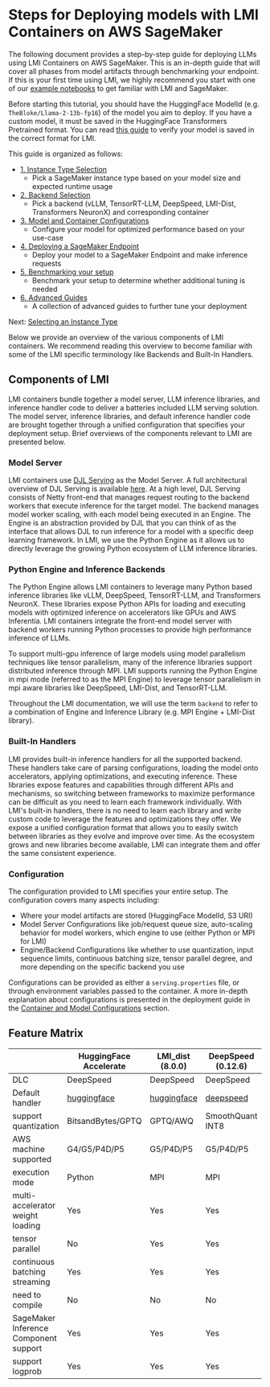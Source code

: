 # Steps for Deploying models with LMI Containers on AWS SageMaker

The following document provides a step-by-step guide for deploying LLMs using LMI Containers on AWS SageMaker.
This is an in-depth guide that will cover all phases from model artifacts through benchmarking your endpoint.
If this is your first time using LMI, we highly recommend you start with one of our [example notebooks](../README.md#sample-notebooks) to get familiar with LMI and SageMaker.

Before starting this tutorial, you should have the HuggingFace ModelId (e.g. `TheBloke/Llama-2-13b-fp16`) of the model you aim to deploy.
If you have a custom model, it must be saved in the HuggingFace Transformers Pretrained format.
You can read [this guide](model-artifacts.md) to verify your model is saved in the correct format for LMI.

This guide is organized as follows:

- [1. Instance Type Selection](instance-type-selection.md)
  - Pick a SageMaker instance type based on your model size and expected runtime usage 
- [2. Backend Selection](backend-selection.md)
  - Pick a backend (vLLM, TensorRT-LLM, DeepSpeed, LMI-Dist, Transformers NeuronX) and corresponding container
- [3. Model and Container Configurations](configurations.md)
  - Configure your model for optimized performance based on your use-case 
- [4. Deploying a SageMaker Endpoint](deploying-your-endpoint.md)
  - Deploy your model to a SageMaker Endpoint and make inference requests
- [5. Benchmarking your setup](benchmarking-your-endpoint.md)
  - Benchmark your setup to determine whether additional tuning is needed
- [6. Advanced Guides]()
  - A collection of advanced guides to further tune your deployment

Next: [Selecting an Instance Type](instance-type-selection.md)

Below we provide an overview of the various components of LMI containers.
We recommend reading this overview to become familiar with some of the LMI specific terminology like Backends and Built-In Handlers.

## Components of LMI

LMI containers bundle together a model server, LLM inference libraries, and inference handler code to deliver a batteries included LLM serving solution.
The model server, inference libraries, and default inference handler code are brought together through a unified configuration that specifies your deployment setup.
Brief overviews of the components relevant to LMI are presented below.

### Model Server
LMI containers use [DJL Serving](https://github.com/deepjavalibrary/djl-serving) as the Model Server.
A full architectural overview of DJL Serving is available [here](https://github.com/deepjavalibrary/djl-serving/blob/master/serving/docs/architecture.md).
At a high level, DJL Serving consists of Netty front-end that manages request routing to the backend workers that execute inference for the target model.
The backend manages model worker scaling, with each model being executed in an Engine.
The Engine is an abstraction provided by DJL that you can think of as the interface that allows DJL to run inference for a model with a specific deep learning framework.
In LMI, we use the Python Engine as it allows us to directly leverage the growing Python ecosystem of LLM inference libraries.

### Python Engine and Inference Backends
The Python Engine allows LMI containers to leverage many Python based inference libraries like vLLM, DeepSpeed, TensorRT-LLM, and Transformers NeuronX.
These libraries expose Python APIs for loading and executing models with optimized inference on accelerators like GPUs and AWS Inferentia.
LMI containers integrate the front-end model server with backend workers running Python processes to provide high performance inference of LLMs.

To support multi-gpu inference of large models using model parallelism techniques like tensor parallelism, many of the inference libraries support distributed inference through MPI.
LMI supports running the Python Engine in mpi mode (referred to as the MPI Engine) to leverage tensor parallelism in mpi aware libraries like DeepSpeed, LMI-Dist, and TensorRT-LLM.

Throughout the LMI documentation, we will use the term `backend` to refer to a combination of Engine and Inference Library (e.g. MPI Engine + LMI-Dist library).

### Built-In Handlers
LMI provides built-in inference handlers for all the supported backend.
These handlers take care of parsing configurations, loading the model onto accelerators, applying optimizations, and executing inference.
These libraries expose features and capabilities through different APIs and mechanisms, so switching between frameworks to maximize performance can be difficult as you need to learn each framework individually.
With LMI's built-in handlers, there is no need to learn each library and write custom code to leverage the features and optimizations they offer.
We expose a unified configuration format that allows you to easily switch between libraries as they evolve and improve over time.
As the ecosystem grows and new libraries become available, LMI can integrate them and offer the same consistent experience.

### Configuration

The configuration provided to LMI specifies your entire setup. The configuration covers many aspects including:

* Where your model artifacts are stored (HuggingFace ModelId, S3 URI)
* Model Server Configurations like job/request queue size, auto-scaling behavior for model workers, which engine to use (either Python or MPI for LMI)
* Engine/Backend Configurations like whether to use quantization, input sequence limits, continuous batching size, tensor parallel degree, and more depending on the specific backend you use

Configurations can be provided as either a `serving.properties` file, or through environment variables passed to the container.
A more in-depth explanation about configurations is presented in the deployment guide in the [Container and Model Configurations](configurations.md) section.

## Feature Matrix

|                                       | HuggingFace Accelerate | LMI_dist (8.0.0) | DeepSpeed (0.12.6)                                                                                                       | TensorRTLLM (0.7.1)                                                                                                           | TransformersNeuronX (2.16.0)                                                                                                                  | vLLM (0.2.7) |
|---------------------------------------|------------------------| ---------------- |--------------------------------------------------------------------------------------------------------------------------|-------------------------------------------------------------------------------------------------------------------------------|-----------------------------------------------------------------------------------------------------------------------------------------------| ------------ |
| DLC                                   | DeepSpeed              | DeepSpeed        | DeepSpeed                                                                                                                | LMI TRTLLM                                                                                                                    | LMI Neuron                                                                                                                                    | DeepSpeed    |
| Default handler                       | [huggingface](https://github.com/deepjavalibrary/djl-serving/blob/0.26.0-dlc/engines/python/setup/djl_python/huggingface.py)        | [huggingface](https://github.com/deepjavalibrary/djl-serving/blob/0.26.0-dlc/engines/python/setup/djl_python/huggingface.py)      | [deepspeed](https://github.com/deepjavalibrary/djl-serving/blob/0.26.0-dlc/engines/python/setup/djl_python/deepspeed.py) | [tensorrtllm](https://github.com/deepjavalibrary/djl-serving/blob/0.26.0-dlc/engines/python/setup/djl_python/tensorrt_llm.py) | [transformersneuronx](https://github.com/deepjavalibrary/djl-serving/blob/0.26.0-dlc/engines/python/setup/djl_python/transformers_neuronx.py) | [huggingface](https://github.com/deepjavalibrary/djl-serving/blob/0.26.0-dlc/engines/python/setup/djl_python/huggingface.py)  |
| support quantization                  | BitsandBytes/GPTQ      | GPTQ/AWQ         | SmoothQuant INT8                                                                                                         | SmoothQuant, AWQ, GPTQ                                                                                                        | INT8                                                                                                                                          | GPTQ/AWQ     |
| AWS machine supported                 | G4/G5/P4D/P5           | G5/P4D/P5        | G5/P4D/P5                                                                                                                | G5/P4D/P5                                                                                                                     | INF2/TRN1                                                                                                                                     | G4/G5/P4D/P5 |
| execution mode                        | Python                 | MPI              | MPI                                                                                                                      | MPI                                                                                                                           | Python                                                                                                                                        | Python       |
| multi-accelerator weight loading      | Yes                    | Yes              | Yes                                                                                                                      | Yes                                                                                                                           | Yes                                                                                                                                           | Yes          |
| tensor parallel                       | No                     | Yes              | Yes                                                                                                                      | Yes                                                                                                                           | Yes                                                                                                                                           | Yes          |
| continuous batching streaming         | Yes                    | Yes              | Yes                                                                                                                      | Yes                                                                                                                           | Yes                                                                                                                                           | Yes          |
| need to compile                       | No                     | No               | No                                                                                                                       | Yes                                                                                                                           | Yes                                                                                                                                           | No           |
| SageMaker Inference Component support | Yes                    | Yes              | Yes                                                                                                                      | Yes                                                                                                                           | Yes                                                                                                                                           | Yes          |
| support logprob                       | Yes                    | Yes              | Yes                                                                                                                      | Yes                                                                                                                           | No                                                                                                                                            | Yes          |
